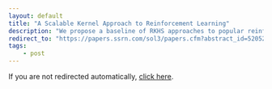 ```yaml
---
layout: default
title: "A Scalable Kernel Approach to Reinforcement Learning"
description: "We propose a baseline of RKHS approaches to popular reinforcement learning algorithms."
redirect_to: "https://papers.ssrn.com/sol3/papers.cfm?abstract_id=5205228"
tags: 
    - post
---
```


<script>
window.location.href = "{{ page.redirect_to }}";
</script>

<p>If you are not redirected automatically, <a href="{{ page.redirect_to }}">click here</a>.</p>